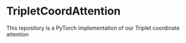 # TripletCoordAttention
This repository is a PyTorch implementation of our Triplet coordinate attention